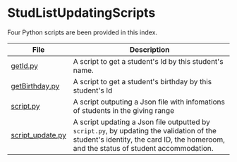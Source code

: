 # StudListUpdatingScripts

Four Python scripts are been provided in this index.

| File                                   | Description                                                                                                                                                                       |
| -------------------------------------- | --------------------------------------------------------------------------------------------------------------------------------------------------------------------------------- |
| [getId.py](./getId.py)                 | A script to get a student's Id by this student's name.                                                                                                                            |
| [getBirthday.py](./getBirthday.py)     | A script to get a student's birthday by this student's Id                                                                                                                         |
| [script.py](./script.py)               | A script outputing a Json file with infomations of students in the giving range                                                                                                   |
| [script_update.py](./script_update.py) | A script updating a Json file outputted by `script.py`, by updating the validation of the student's identity, the card ID, the homeroom, and the status of student accommodation. |














